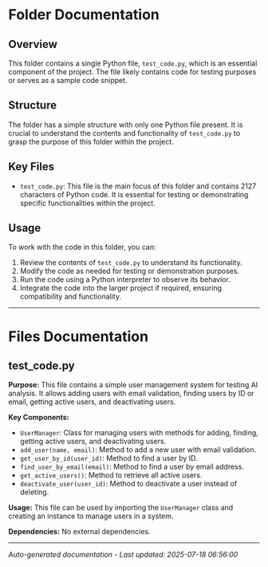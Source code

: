 # Folder Documentation

## Overview
This folder contains a single Python file, `test_code.py`, which is an essential component of the project. The file likely contains code for testing purposes or serves as a sample code snippet.

## Structure
The folder has a simple structure with only one Python file present. It is crucial to understand the contents and functionality of `test_code.py` to grasp the purpose of this folder within the project.

## Key Files
- `test_code.py`: This file is the main focus of this folder and contains 2127 characters of Python code. It is essential for testing or demonstrating specific functionalities within the project.

## Usage
To work with the code in this folder, you can:
1. Review the contents of `test_code.py` to understand its functionality.
2. Modify the code as needed for testing or demonstration purposes.
3. Run the code using a Python interpreter to observe its behavior.
4. Integrate the code into the larger project if required, ensuring compatibility and functionality.

---

# Files Documentation

## test_code.py

**Purpose:** This file contains a simple user management system for testing AI analysis. It allows adding users with email validation, finding users by ID or email, getting active users, and deactivating users.

**Key Components:**
- `UserManager`: Class for managing users with methods for adding, finding, getting active users, and deactivating users.
- `add_user(name, email)`: Method to add a new user with email validation.
- `get_user_by_id(user_id)`: Method to find a user by ID.
- `find_user_by_email(email)`: Method to find a user by email address.
- `get_active_users()`: Method to retrieve all active users.
- `deactivate_user(user_id)`: Method to deactivate a user instead of deleting.

**Usage:** This file can be used by importing the `UserManager` class and creating an instance to manage users in a system.

**Dependencies:** No external dependencies.

---
*Auto-generated documentation - Last updated: 2025-07-18 06:56:00*

